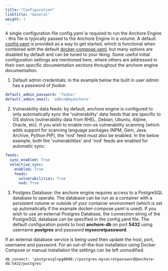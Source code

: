 ```yaml
---
title: "Configuration"
linkTitle: "General"
weight: 1
---
```


A single configuration file config.yaml is required to run the Anchore Engine - this file is typically passed to the Anchore Engine in a volume.  A default [config.yaml](https://raw.githubusercontent.com/anchore/anchore-engine/master/scripts/docker-compose/config.yaml) is provided as a way to get started, which is functional when combined with the default [docker-compose.yaml](https://raw.githubusercontent.com/anchore/anchore-engine/master/scripts/docker-compose/docker-compose.yaml), but many options are disabled by default and can be tuned to your liking.  Some useful initial configuration settings are mentioned here, where others are addressed in their own specific documentation sections throughout the anchore engine documentation.

1. Default admin credentials: in the example below the built in user *admin* has a password of *foobar*.

```YAML
default_admin_password: 'foobar'
default_admin_email: 'admin@myanchore'
```

2. Vulnerability data feeds: by default, anchore engine is configured to only automatically sync the 'vulnerability' data feeds that are specific to OS distros (vulnerability data from RHEL, Debian, Ubuntu, Alpine, Oracle, etc).  If you wish to enable non-os vulnerability scanning (which adds support for scanning language packages (NPM, Gem, Java Archive, Python PIP), the 'nvd' feed must also be enabled.  In the below example, both the 'vulnerabilities' and 'nvd' feeds are enabled for automatic sync:

```YAML
feeds:
  sync_enabled: True
  selective_sync:
    enabled: True
    feeds:
      vulnerabilities: True 
      nvd: True
```

3. Postgres Database: the anchore engine requires access to a PostgreSQL database to operate. The database can be run as a container with a persistent volume or outside of your container environment (which is set up automatically if the example docker-compose.yaml is used). If you wish to use an external Postgres Database, the connection string of the PostgreSQL database can be specified in the config.yaml file. The default configuration points to host **anchore-db** on port **5432** using username **postgres** and password **mysecretpassword**.

If an external database service is being used then update the host, port, username and password. For an out-of-the-box installation using Docker Compose or manual installation the settings can be left unmodified.

`db_connect: 'postgresql+pg8000://postgres:mysecretpassword@anchore-db:5432/postgres'`


